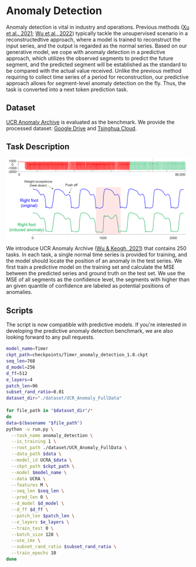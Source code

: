 # Anomaly Detection

Anomaly detection is vital in industry and operations. Previous methods ([Xu et al., 2021](https://arxiv.org/abs/2110.02642); [Wu et al., 2022](https://openreview.net/forum?id=ju_Uqw384Oq)) typically tackle the unsupervised scenario in a reconstructedtive approach, where a model is trained to reconstruct the input series, and the output is regarded as the normal series. Based on our generative model, we cope with anomaly detection in a predictive approach, which utilizes the observed segments to predict the future segment, and the predicted segment will be established as the standard to be compared with the actual value received. Unlike the previous method requiring to collect time series of a period for reconstruction, our predictive approach allows for segment-level anomaly detection on the fly. Thus, the task is converted into a next token prediction task.


## Dataset

[UCR Anomaly Archive](https://arxiv.org/pdf/2009.13807) is evaluated as the benchmark. We provide the processed dataset: [Google Drive](https://drive.google.com/file/d/1yffcQBcMLasQcT7cdotjOVcg-2UKRarw/view?usp=drive_link) and [Tsinghua Cloud](https://cloud.tsinghua.edu.cn/f/6bc31f9a003b4d75a10b/).


## Task Description

<p align="center">
<img src="../../figures/anomaly_detection_dataset.png" alt="Credit from UCR Anomaly Archive ([Wu & Keogh, 2021)" align=center />
</p>

We introduce UCR Anomaly Archive ([Wu & Keogh, 2021](https://arxiv.org/pdf/2009.13807)) that contains 250 tasks. In each task, a single normal time series is provided for training, and the model should locate the position of an anomaly in the test series. We first train a predictive model on the training set and calculate the MSE between the predicted series and ground truth on the test set. We use the MSE of all segments as the confidence level, the segments with higher than an given quantile of confidence are labeled as potential positions of anomalies.

## Scripts

The script is now compatible with predictive models. If you're interested in developing the predictive anomaly detection benchmark, we are also looking forward to any pull requests. 

```bash
model_name=Timer
ckpt_path=checkpoints/Timer_anomaly_detection_1.0.ckpt
seq_len=768
d_model=256
d_ff=512
e_layers=4
patch_len=96
subset_rand_ratio=0.01
dataset_dir="./dataset/UCR_Anomaly_FullData"

for file_path in "$dataset_dir"/*
do
data=$(basename "$file_path")
python -u run.py \
  --task_name anomaly_detection \
  --is_training 1 \
  --root_path ./dataset/UCR_Anomaly_FullData \
  --data_path $data \
  --model_id UCRA_$data \
  --ckpt_path $ckpt_path \
  --model $model_name \
  --data UCRA \
  --features M \
  --seq_len $seq_len \
  --pred_len 0 \
  --d_model $d_model \
  --d_ff $d_ff \
  --patch_len $patch_len \
  --e_layers $e_layers \
  --train_test 0 \
  --batch_size 128 \
  --use_ims \
  --subset_rand_ratio $subset_rand_ratio \
  --train_epochs 10
done
```
